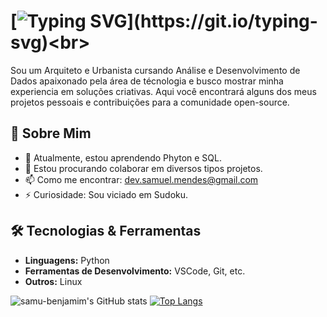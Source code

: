 # [![Typing SVG](https://readme-typing-svg.herokuapp.com/?lines=Hello+World,+I´m+Samuel+Benjamim!;Welcome+to+my+GitHub!)](https://git.io/typing-svg)<br>
Sou um Arquiteto e Urbanista cursando Análise e Desenvolvimento de Dados apaixonado pela área de técnologia e busco mostrar minha experiencia em soluções criativas. Aqui você encontrará alguns dos meus projetos pessoais e contribuições para a comunidade open-source.

## 🚀 Sobre Mim

- 🌱 Atualmente, estou aprendendo Phyton e SQL.
- 👯 Estou procurando colaborar em diversos tipos projetos.
- 📫 Como me encontrar: dev.samuel.mendes@gmail.com
- ⚡ Curiosidade: Sou viciado em Sudoku.

## 🛠️ Tecnologias & Ferramentas

- **Linguagens:** Python
- **Ferramentas de Desenvolvimento:** VSCode, Git, etc.
- **Outros:** Linux

 ![samu-benjamim's GitHub stats](https://github-readme-stats.vercel.app/api?username=samu-benjamim&count_private=true&show_icons=true&theme=radical&border_color=D93A7C)
 [![Top Langs](https://github-readme-stats.vercel.app/api/top-langs/?username=samu-benjamim&theme=radical&border_color=D93A7C&layout=compact)](https://github.com/fritzisabelle/github-readme-stats)
